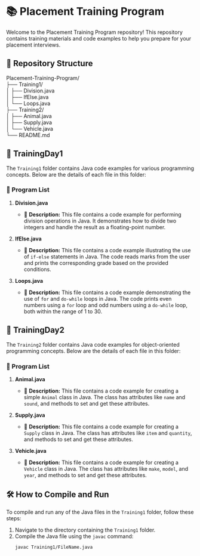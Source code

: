 # 📚 Placement Training Program

Welcome to the Placement Training Program repository! This repository contains training materials and code examples to help you prepare for your placement interviews.

## 📂 Repository Structure

Placement-Training-Program/ <br>
├── Training1/ <br>
│ ├── Division.java<br>
│ ├── IfElse.java<br>
│ └── Loops.java<br>
├── Training2/ <br>
│ ├── Animal.java<br>
│ ├── Supply.java<br>
│ └── Vehicle.java<br>
└── README.md<br>


## 📁 TrainingDay1

The `Training1` folder contains Java code examples for various programming concepts. Below are the details of each file in this folder:

### 📜 Program List

1. **Division.java**
   - 📌 **Description:** This file contains a code example for performing division operations in Java. It demonstrates how to divide two integers and handle the result as a floating-point number.

2. **IfElse.java**
   - 📌 **Description:** This file contains a code example illustrating the use of `if-else` statements in Java. The code reads marks from the user and prints the corresponding grade based on the provided conditions.

3. **Loops.java**
   - 📌 **Description:** This file contains a code example demonstrating the use of `for` and `do-while` loops in Java. The code prints even numbers using a `for` loop and odd numbers using a `do-while` loop, both within the range of 1 to 30.

## 📁 TrainingDay2

The `Training2` folder contains Java code examples for object-oriented programming concepts. Below are the details of each file in this folder:

### 📜 Program List

1. **Animal.java**
   - 📌 **Description:** This file contains a code example for creating a simple `Animal` class in Java. The class has attributes like `name` and `sound`, and methods to set and get these attributes.

2. **Supply.java**
   - 📌 **Description:** This file contains a code example for creating a `Supply` class in Java. The class has attributes like `item` and `quantity`, and methods to set and get these attributes.

3. **Vehicle.java**
   - 📌 **Description:** This file contains a code example for creating a `Vehicle` class in Java. The class has attributes like `make`, `model`, and `year`, and methods to set and get these attributes.


## 🛠️ How to Compile and Run

To compile and run any of the Java files in the `Training1` folder, follow these steps:

1. Navigate to the directory containing the `Training1` folder.
2. Compile the Java file using the `javac` command:
   ```sh
   javac Training1/FileName.java
